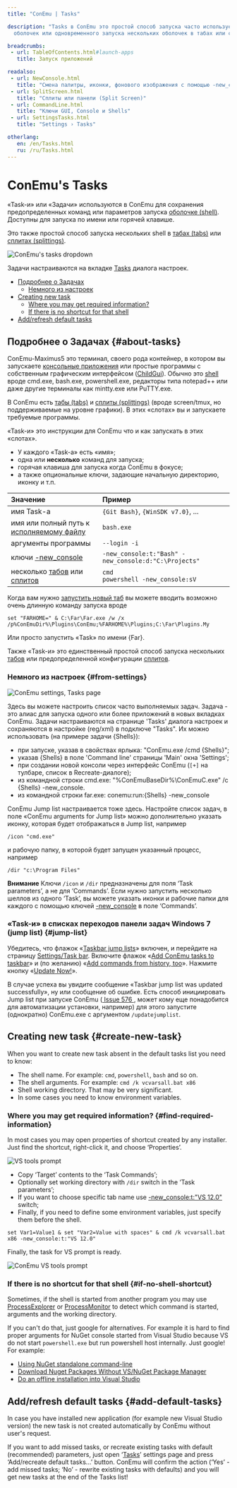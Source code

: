 ```yaml
---
title: "ConEmu | Tasks"

description: "Tasks в ConEmu это простой способ запуска часто используемых
  оболочек или одновременного запуска нескольких оболочек в табах или сплитах."

breadcrumbs:
 - url: TableOfContents.html#launch-apps
   title: Запуск приложений

readalso:
 - url: NewConsole.html
   title: "Смена палитры, иконки, фонового изображения с помощью -new_console"
 - url: SplitScreen.html
   title: "Сплиты или панели (Split Screen)"
 - url: CommandLine.html
   title: "Ключи GUI, Console и Shells"
 - url: SettingsTasks.html
   title: "Settings › Tasks"

otherlang:
   en: /en/Tasks.html
   ru: /ru/Tasks.html
---
```


# ConEmu's Tasks

«Task-и» или «Задачи» используются в ConEmu для сохранения предопределенных команд
или параметров запуска [оболочке (shell)](TerminalVsShell.html).
Доступны для запуска по имени или горячей клавише.

Это также простой способ запуска нескольких shell
в [табах (tabs)](TabBar.html) или [сплитах (splittings)](SplitScreen.html).

![ConEmu's tasks dropdown](/img/ConEmuStartTask.png "Start task dropdown menu")

Задачи настраиваются на вкладке [Tasks](SettingsTasks.html) диалога настроек.


* [Подробнее о Задачах](#about-tasks)
  * [Немного из настроек](#from-settings)
* [Creating new task](#create-new-task)
  * [Where you may get required information?](#find-required-information)
  * [If there is no shortcut for that shell](#if-no-shell-shortcut)
* [Add/refresh default tasks](#add-default-tasks)



## Подробнее о Задачах  {#about-tasks}

ConEmu-Maximus5 это терминал, своего рода контейнер,
в котором вы запускаете
[консольные приложения](ConsoleApplication.html)
или простые программы с собственным графическим интерфейсом
([ChildGui](ChildGui.html)).
Обычно это [shell](TerminalVsShell.html)
вроде cmd.exe, bash.exe, powershell.exe,
редакторы типа notepad++ или даже другие терминалы
как mintty.exe или PuTTY.exe.

В ConEmu есть [табы (tabs)](TabBar.html) и [сплиты (splittings)](SplitScreen.html)
(вроде screen/tmux, но поддерживаемые на уровне графики).
В этих «слотах» вы и запускаете требуемые программы.

«Task-и» это инструкции для ConEmu что и как запускать в этих «слотах».

* У каждого «Task-а» есть «имя»;
* одна или **несколько** команд для запуска;
* горячая клавиша для запуска когда ConEmu в фокусе;
* а также опциональные ключи, задающие начальную директорию, иконку и т.п.

| Значение | Пример  |
|:---------|:--------|
| имя Task-а | `{Git Bash}`, `{WinSDK v7.0}`, ... |
| имя или полный путь к [исполняемому файлу](https://wikipedia.org/wiki/Executable) | `bash.exe` |
| аргументы программы | `--login -i` |
| ключи [-new_console](NewConsole.html) | `-new_console:t:"Bash" -new_console:d:"C:\Projects"` |
| несколько [табов](TabBar.html) или [сплитов](SplitScreen.html) | `cmd` <br/> `powershell -new_console:sV` |

Когда вам нужно [запустить новый таб](LaunchNewTab.html)
вы можете вводить возможно очень длинную команду запуска вроде

```
set "FARHOME=" & C:\Far\Far.exe /w /x /p%ConEmuDir%\Plugins\ConEmu;%FARHOME%\Plugins;C:\Far\Plugins.My
```

Или просто запустить «Task» по имени {Far}.

Также «Task-и» это единственный простой способ запуска нескольких [табов](TabBar.html)
или предопределенной конфигурации [сплитов](SplitScreen.html).



### Немного из настроек   {#from-settings}

![ConEmu settings, Tasks page](/img/Settings-Tasks.png "ConEmu settings, Tasks page")

Здесь вы можете настроить список часто выполняемых задач.
Задача - это алиас для запуска одного или более приложений в новых вкладках ConEmu.
Задачи настраиваются на странице 'Tasks' диалога настроек
и сохраняются в настройке (reg/xml) в подключе "Tasks".
Их можно использовать (на примере задачи {Shells}):

* при запуске, указав в свойствах ярлыка: "ConEmu.exe /cmd {Shells}";
* указав {Shells} в поле 'Command line' страницы 'Main' окна 'Settings';
* при создании новой консоли через интерфейс ConEmu (<code class="plus">[+]</code> на тулбаре, список в Recreate-диалоге);
* из командной строки cmd.exe: "%ConEmuBaseDir%\ConEmuC.exe" /c {Shells} -new_console.
* из командной строки far.exe: conemu:run:{Shells} -new_console

ConEmu Jump list настраивается тоже здесь.
Настройте список задач, в поле «ConEmu arguments for Jump list»
можно дополнительно указать иконку, которая будет отображаться в Jump list, например

~~~
/icon "cmd.exe"
~~~

и рабочую папку, в которой будет запущен указанный процесс, например

~~~
/dir "c:\Program Files"
~~~

**Внимание** Ключи `/icon` и `/dir` предназначены для поля ‘Task parameters’,
а не для ‘Commands’. Если нужно запустить несколько шеллов из одного ‘Task’,
вы можете указать иконки и рабочие папки для каждого с помощью
ключей [-new_console](NewConsole.html) в поле ‘Commands’.


### «Task-и» в списках переходов панели задач Windows 7 (jump list) {#jump-list}

Убедитесь, что флажок «[Taskbar jump lists](SettingsTasks.html#id2752)»
включен, и перейдите на страницу [Settings/Task bar](SettingsTaskBar.html).
Включите флажок «[Add ConEmu tasks to taskbar](SettingsTaskBar.html#id2132)»
и (по желанию) «[Add commands from history, too](SettingsTaskBar.html#id2133)».
Нажмите кнопку «[Update Now!](SettingsTaskBar.html#id2320)».

В случае успеха вы увидите сообщение «Taskbar jump list was updated successfully», ну или сообщение об ошибке.
Есть способ инициировать Jump list при запуске ConEmu (<a title="Jump Lists/Task window problem" href="http://github.com/Maximus5/conemu-old-issues/issues/576"> Issue 576 </a>,
может кому еще понадобится для автоматизации установки, например) для этого запустите (однократно) ConEmu.exe с аргументом `/updatejumplist`.



## Creating new task  {#create-new-task}

When you want to create new task absent in the default tasks list you need to know:

* The shell name. For example: `cmd`, `powershell`, `bash` and so on.
* The shell arguments. For example: `cmd /k vcvarsall.bat x86`
* Shell working directory. That may be very significant.
* In some cases you need to know environment variables.


### Where you may get required information?   {#find-required-information}

In most cases you may open properties of shortcut created by any installer.
Just find the shortcut, right-click it, and choose ‘Properties’.

![VS tools prompt](/img/ConEmuVsTask1.png "Searching for VS tools prompt command")

* Copy ‘Target’ contents to the ‘Task Commands’;
* Optionally set working directory with <code>/dir</code> switch in the ‘Task parameters’;
* If you want to choose specific tab name use [-new_console:t:"VS 12.0"](NewConsole.html) switch;
* Finally, if you need to define some environment variables, just specify them before the shell.

~~~
set Var1=Value1 & set "Var2=Value with spaces" & cmd /k vcvarsall.bat x86 -new_console:t:"VS 12.0"
~~~

Finally, the task for VS prompt is ready.

![ConEmu VS tools prompt](/img/ConEmuVsTask2.png "ConEmu task for VS tools prompt")


### If there is no shortcut for that shell   {#if-no-shell-shortcut}

Sometimes, if the shell is started from another program you may use
[ProcessExplorer](ProcessExplorer.html) or [ProcessMonitor](ProcessMonitor.html)
to detect which command is started, arguments and the working directory.

If you can't do that, just google for alternatives.
For example it is hard to find proper arguments for NuGet console
started from Visual Studio because VS do not start `powershell.exe`
but run powershell host internally. Just google! For example:

* [Using NuGet standalone command-line](http://headsigned.com/article/using-nuget-standalone-command-line)
* [Download Nuget Packages Without VS/NuGet Package Manager](http://stackoverflow.com/a/13581202/1405560)
* [Do an offline installation into Visual Studio](http://stackoverflow.com/a/15000559/1405560)


## Add/refresh default tasks  {#add-default-tasks}

In case you have installed new application (for example new Visual Studio version)
the new task is not created automatically by ConEmu without user's request.

If you want to add missed tasks, or recreate existing tasks with default (recommended) parameters,
just open ‘[Tasks](SettingsTasks.html)’ settings page and press ‘Add/recreate default tasks...’ button.
ConEmu will confirm the action (‘Yes’ - add missed tasks; ‘No’ - rewrite existing tasks with defaults)
and you will get new tasks at the end of the Tasks list!

